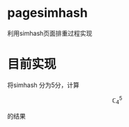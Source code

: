 # pagesimhash
利用simhash页面排重过程实现

# 目前实现
将simhash 分为5分，计算
```math
\mathbb{C}_{4}^{5} \textrm{}
```
的结果
